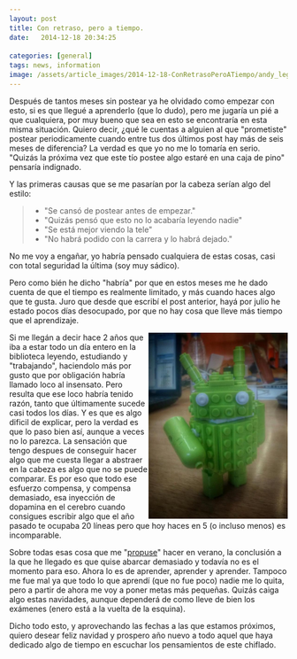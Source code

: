 ```yaml
---
layout: post
title: Con retraso, pero a tiempo.
date:   2014-12-18 20:34:25

categories: [general]
tags: news, information
image: /assets/article_images/2014-12-18-ConRetrasoPeroATiempo/andy_lego.jpg
---
```


Después de tantos meses sin postear ya he olvidado como empezar con esto, si es que llegué a aprenderlo (que lo dudo), pero me jugaría un pié a que cualquiera, por muy bueno que sea en esto se encontraría en esta misma situación. Quiero decir, ¿qué le cuentas a alguien al que "prometiste" postear periodicamente cuando entre tus dos últimos post hay más de seis meses de diferencia? La verdad es que yo no me lo tomaría en serio. "Quizás la próxima vez que este tío postee algo estaré en una caja de pino" pensaría indignado.


Y las primeras causas que se me pasarían por la cabeza serían algo del estilo: 
>  * "Se cansó de postear antes de empezar."
>  * "Quizás pensó que esto no lo acabaría leyendo nadie"
>  * "Se está mejor viendo la tele"
>  * "No habrá podido con la carrera y lo habrá dejado." 

No me voy a engañar, yo habría pensado cualquiera de estas cosas, casi con total seguridad la última (soy muy sádico). 


Pero como bién he dicho "habría" por que en estos meses me he dado cuenta de que el tiempo es realmente limitado, y más cuando haces algo que te gusta. Juro que desde que escribí el post anterior, hayá por julio he estado pocos días desocupado, por que no hay cosa que lleve más tiempo que el aprendizaje.

<img src="/assets/andy_lego.jpg" width="50%" height="50%" align="right" >

Si me llegán a decir hace 2 años que  iba a estar todo un día entero en la biblioteca leyendo, estudiando y "trabajando", haciendolo más por gusto que por obligación habría llamado loco al insensato. Pero resulta que ese loco habría tenido razón, tanto que últimamente sucede casi todos los días. Y es que es algo dificil de explicar, pero la verdad es que lo paso bien así, aunque a veces no lo parezca. La sensación que tengo despues de conseguir hacer algo que me cuesta llegar a abstraer en la cabeza es algo que no se puede comparar. Es por eso que todo ese esfuerzo compensa, y compensa demasiado, esa inyección de dopamina en el cerebro cuando consigues escribir algo que el año pasado te ocupaba 20 líneas  pero que hoy haces en 5 (o incluso menos) es incomparable.


Sobre todas esas cosa que me  "[propuse](http://garciparedes.github.io/general/2014/07/02/Propositos/)" hacer en verano, la conclusión a la que he llegado es que quise abarcar demasiado y todavía no es el momento para eso. Ahora lo es de aprender, aprender y aprender. Tampoco me fue mal ya que todo lo que aprendí (que no fue poco) nadie me lo quita, pero a partir de ahora me voy a poner metas más pequeñas. Quizás caiga algo estas navidades, aunque dependerá de como lleve de bien los exámenes (enero está a la vuelta de la esquina).


Dicho todo esto, y aprovechando las fechas a las que estamos próximos, quiero desear feliz navidad y prospero año nuevo a todo aquel que haya dedicado algo de tiempo en escuchar los pensamientos de este chiflado.



